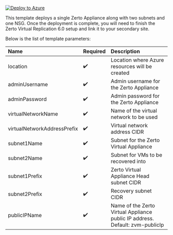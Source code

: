 [![Deploy to Azure](https://azuredeploy.net/deploybutton.png)](https://portal.azure.com/#create/Microsoft.Template/uri/https%3A%2F%2Fraw.githubusercontent.com%2Fpaulcradduck%2FAzure-Zerto%2Fmaster%2Fazuredeploy.json)

This template deploys a single Zerto Appliance along with two subnets and one NSG. Once the deployment is complete, you will need to finish the Zerto Virtual Replication 6.0 setup and link it to your secondary site.

Below is the list of template parameters:

| Name   | Required | Description |
|:--- |:--- |:---|
| location | :heavy_check_mark: | Location where Azure resources will be created |
| adminUsername | :heavy_check_mark: | Admin username for the Zerto Appliance |
| adminPassword | :heavy_check_mark: | Admin password for the Zerto Appliance |
| virtualNetworkName | :heavy_check_mark: | Name of the virtual network to be used |
| virtualNetworkAddressPrefix | :heavy_check_mark: | Virtual network address CIDR |
| subnet1Name | :heavy_check_mark: | Subnet for the Zerto Virtual Appliance |
| subnet2Name | :heavy_check_mark: | Subnet for VMs to be recovered into |
| subnet1Prefix |:heavy_check_mark: | Zerto Virtual Appliance Head subnet CIDR |
| subnet2Prefix |:heavy_check_mark: | Recovery subnet CIDR |
| publicIPName | :heavy_check_mark: | Name of the Zerto Virtual Appliance public IP address. Default: zvm-publicIp |



